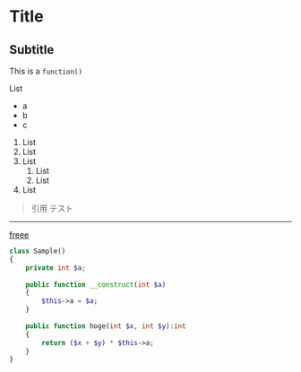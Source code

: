 # Title
## Subtitle
This is a `function()`

List
* a
* b
* c

1. List
1. List
1. List
    1. List
    1. List
1. List


> 引用
> テスト

---
[freee](https://freee.co.jp)

```php
class Sample()
{
	private int $a;
	
	public function __construct(int $a)
	{
		$this->a = $a;
	}
	
	public function hoge(int $x, int $y):int
	{
		return ($x + $y) * $this->a;
	}
}
```


